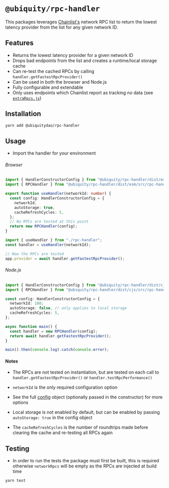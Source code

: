 # `@ubiquity/rpc-handler`

This packages leverages [Chainlist's](https://github.com/DefiLlama/chainlist) network RPC list to return the lowest latency provider from the list for any given network ID.
 
## Features

- Returns the lowest latency provider for a given network ID
- Drops bad endpoints from the list and creates a runtime/local storage cache
- Can re-test the cached RPCs by calling `handler.getFastestRpcProvider()`
- Can be used in both the browser and Node.js
- Fully configurable and extendable
- Only uses endpoints which Chainlist report as tracking _no_ data (see [`extraRpcs.js`](https://github.com/DefiLlama/chainlist/blob/main/constants/extraRpcs.js))

## Installation

```bash
yarn add @ubiquitydao/rpc-handler
```

## Usage

- Import the handler for your environment

###### Browser

```typescript
import { HandlerConstructorConfig } from "@ubiquity/rpc-handler/dist/esm/src/handler";
import { RPCHandler } from "@ubiquity/rpc-handler/dist/esm/src/rpc-handler";

export function useHandler(networkId: number) {
  const config: HandlerConstructorConfig = {
    networkId,
    autoStorage: true,
    cacheRefreshCycles: 5,
  };
  // No RPCs are tested at this point
  return new RPCHandler(config);
}
```

```typescript
import { useHandler } from "./rpc-handler";
const handler = useHandler(networkId);

// Now the RPCs are tested
app.provider = await handler.getFastestRpcProvider();
```

###### Node.js

```typescript
import { HandlerConstructorConfig } from "@ubiquity/rpc-handler/dist/cjs/src/handler";
import { RPCHandler } from "@ubiquity/rpc-handler/dist/cjs/src/rpc-handler";

const config: HandlerConstructorConfig = {
  networkId: 100;
  autoStorage: false, // only applies to local storage
  cacheRefreshCycles: 5,
};

async function main() {
  const handler = new RPCHandler(config);
  return await handler.getFastestRpcProvider();
}

main().then(console.log).catch(console.error);
```

#### Notes

- The RPCs are not tested on instantiation, but are tested on each call to `handler.getFastestRpcProvider()` or `handler.testRpcPerformance()`

- `networkId` is the only required configuration option

- See the full [config](src\handler.ts) object (optionally passed in the constructor) for more options

- Local storage is not enabled by default, but can be enabled by passing `autoStorage: true` in the config object

- The `cacheRefreshCycles` is the number of roundtrips made before clearing the cache and re-testing all RPCs again

## Testing

- In order to run the tests the package must first be built, this is required otherwise `networkRpcs` will be empty as the RPCs are injected at build time

```bash
yarn test
```
